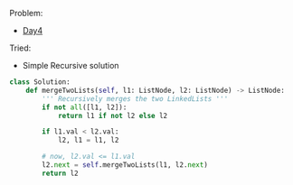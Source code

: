 Problem:
   - [Day4](https://leetcode.com/explore/challenge/card/january-leetcoding-challenge-2021/579/week-1-january-1st-january-7th/3592/)

Tried:
   - Simple Recursive solution

``` python
class Solution:
    def mergeTwoLists(self, l1: ListNode, l2: ListNode) -> ListNode:
        ''' Recursively merges the two LinkedLists '''
        if not all([l1, l2]):
            return l1 if not l2 else l2

        if l1.val < l2.val:
            l2, l1 = l1, l2

        # now, l2.val <= l1.val
        l2.next = self.mergeTwoLists(l1, l2.next)
        return l2

```